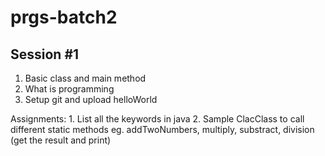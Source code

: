 # prgs-batch2

## Session #1
  1. Basic class and main method
  2. What is programming
  3. Setup git and upload helloWorld
  
  Assignments:
    1. List all the keywords in java
    2. Sample ClacClass to call different static methods eg.  addTwoNumbers, multiply, substract, division (get the result and print)
